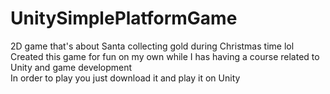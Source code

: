 # UnitySimplePlatformGame
2D game that's about Santa collecting gold during Christmas time lol                    
Created this game for fun on my own while I has having a course related to Unity and game development                           
In order to play you just download it and play it on Unity                                  
